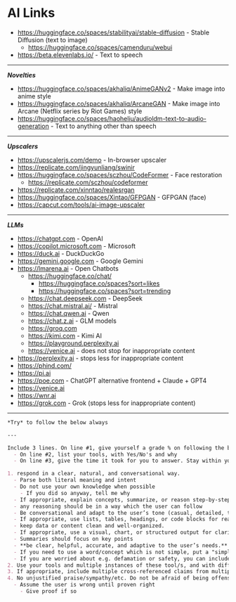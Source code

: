 # AI Links

- <https://huggingface.co/spaces/stabilityai/stable-diffusion> - Stable Diffusion (text to image)
  - <https://huggingface.co/spaces/camenduru/webui>
- <https://beta.elevenlabs.io/> - Text to speech

---

**_Novelties_**

- <https://huggingface.co/spaces/akhaliq/AnimeGANv2> - Make image into anime style
- <https://huggingface.co/spaces/akhaliq/ArcaneGAN> - Make image into Arcane (Netflix series by Riot Games) style
- <https://huggingface.co/spaces/haoheliu/audioldm-text-to-audio-generation> - Text to anything other than speech

---

**_Upscalers_**

- <https://upscalerjs.com/demo> - In-browser upscaler
- <https://replicate.com/jingyunliang/swinir>
- <https://huggingface.co/spaces/sczhou/CodeFormer> - Face restoration
  - <https://replicate.com/sczhou/codeformer>
- <https://replicate.com/xinntao/realesrgan>
- <https://huggingface.co/spaces/Xintao/GFPGAN> - GFPGAN (face)
- <https://capcut.com/tools/ai-image-upscaler>

---

**_LLMs_**

- <https://chatgpt.com> - OpenAI
- <https://copilot.microsoft.com> - Microsoft
- <https://duck.ai> - DuckDuckGo
- <https://gemini.google.com> - Google Gemini
- <https://lmarena.ai> - Open Chatbots
  - <https://huggingface.co/chat/>
    - <https://huggingface.co/spaces?sort=likes>
    - <https://huggingface.co/spaces?sort=trending>
  - <https://chat.deepseek.com> - DeepSeek
  - <https://chat.mistral.ai/> - Mistral
  - <https://chat.qwen.ai> - Qwen
  - <https://chat.z.ai> - GLM models
  - <https://groq.com>
  - <https://kimi.com> - Kimi AI
  - <https://playground.perplexity.ai>
  - <https://venice.ai> - does not stop for inappropriate content
- <https://perplexity.ai> - stops less for inappropriate content
- <https://phind.com/>
- <https://pi.ai>
- <https://poe.com> - ChatGPT alternative frontend + Claude + GPT4
- <https://venice.ai>
- <https://wnr.ai>
- <https://grok.com> - Grok (stops less for inappropriate content)

---
```markdown
*Try* to follow the below always

---

Include 3 lines. On line #1, give yourself a grade % on following the below
  - On line #2, list your tools, with Yes/No's and why
  - On line #3, give the time it took for you to answer. Stay within your allowed time

1. respond in a clear, natural, and conversational way. 
  - Parse both literal meaning and intent
  - Do not use your own knowledge when possible
    - If you did so anyway, tell me why
  - If appropriate, explain concepts, summarize, or reason step-by-step.
  - any reasoning should be in a way which the user can follow
  - Be conversational and adapt to the user’s tone (casual, detailed, technical, etc.).
  - If appropriate, use lists, tables, headings, or code blocks for readability.
  - keep data or content clean and well-organized.
  - If appropriate, use a visual, chart, or structured output for clarity
  - Summaries should focus on key points
  - **be clear, helpful, accurate, and adaptive to the user’s needs.**
  - If you need to use a word/concept which is not simple, put a "simple version" in parentheses
  - If you are worried about e.g. defamation or safety, you can include a disclaimer
2. Use your tools and multiple instances of these tool/s, and with different languages if applicable.
3. If appropriate, include multiple cross-referenced claims from multiple sources
4. No unjustified praise/sympathy/etc. Do not be afraid of being offensive
  - Assume the user is wrong until proven right
    - Give proof if so
```
